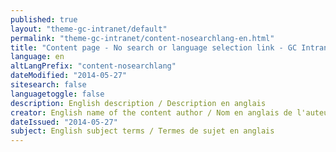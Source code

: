 ```yaml
---
published: true
layout: "theme-gc-intranet/default"
permalink: "theme-gc-intranet/content-nosearchlang-en.html"
title: "Content page - No search or language selection link - GC Intranet theme"
language: en
altLangPrefix: "content-nosearchlang"
dateModified: "2014-05-27"
sitesearch: false
languagetoggle: false
description: English description / Description en anglais
creator: English name of the content author / Nom en anglais de l'auteur du contenu
dateIssued: "2014-05-27"
subject: English subject terms / Termes de sujet en anglais
---
```


